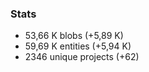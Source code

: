 ### Stats

- 53,66 K blobs (+5,89 K)
- 59,69 K entities (+5,94 K)
- 2346 unique projects (+62)

<!-- .element class="fragment" -->
